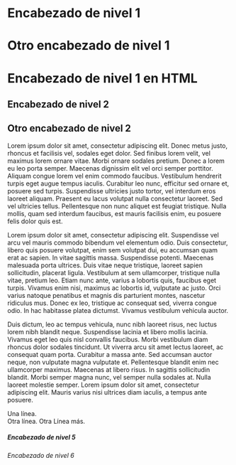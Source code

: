 # Encabezado de nivel 1

Otro encabezado de nivel 1
============
<h1>Encabezado de nivel 1 en HTML</h1>

## Encabezado de nivel 2

Otro encabezado de nivel 2
---------------
Lorem ipsum dolor sit amet, consectetur adipiscing elit. Donec metus justo, rhoncus et facilisis vel, sodales eget dolor. Sed finibus lorem velit, vel maximus lorem ornare vitae. Morbi ornare sodales pretium. Donec a lorem eu leo porta semper. Maecenas dignissim elit vel orci semper porttitor. Aliquam congue lorem vel enim commodo faucibus. Vestibulum hendrerit turpis eget augue tempus iaculis. Curabitur leo nunc, efficitur sed ornare et, posuere sed turpis. Suspendisse ultricies justo tortor, vel interdum eros laoreet aliquam. Praesent eu lacus volutpat nulla consectetur laoreet. Sed vel ultricies tellus. Pellentesque non nunc aliquet est feugiat tristique. Nulla mollis, quam sed interdum faucibus, est mauris facilisis enim, eu posuere felis dolor quis est.

Lorem ipsum dolor sit amet, consectetur adipiscing elit. Suspendisse vel arcu vel mauris commodo bibendum vel elementum odio. Duis consectetur, libero quis posuere volutpat, enim sem volutpat dui, eu accumsan quam erat ac sapien. In vitae sagittis massa. Suspendisse potenti. Maecenas malesuada porta ultrices. Duis vitae neque tristique, laoreet sapien sollicitudin, placerat ligula. Vestibulum at sem ullamcorper, tristique nulla vitae, pretium leo. Etiam nunc ante, varius a lobortis quis, faucibus eget turpis. Vivamus enim nisi, maximus ac lobortis id, vulputate ac justo. Orci varius natoque penatibus et magnis dis parturient montes, nascetur ridiculus mus. Donec ex leo, tristique ac consequat sed, viverra congue odio. In hac habitasse platea dictumst. Vivamus vestibulum vehicula auctor.

Duis dictum, leo ac tempus vehicula, nunc nibh laoreet risus, nec luctus lorem nibh blandit neque. Suspendisse lacinia et libero mollis lacinia. Vivamus eget leo quis nisl convallis faucibus. Morbi vestibulum diam rhoncus dolor sodales tincidunt. Ut viverra arcu sit amet lectus laoreet, ac consequat quam porta. Curabitur a massa ante. Sed accumsan auctor neque, non vulputate magna vulputate et. Pellentesque blandit enim nec ullamcorper maximus. Maecenas at libero risus. In sagittis sollicitudin blandit. Morbi semper magna nunc, vel semper nulla sodales at. Nulla laoreet molestie semper. Lorem ipsum dolor sit amet, consectetur adipiscing elit. Mauris varius nisi ultrices diam iaculis, a tempus ante posuere.

Una línea.    
Otra línea.
Otra Línea más.

##### Encabezado de nivel 5
###### Encabezado de nivel 6
